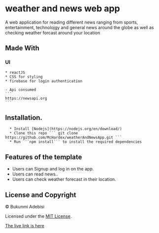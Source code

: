 
# weather and news web app

A web application for reading different news ranging from sports, entertainment, technolojgy and general news around the globe as well as checking weather forcast around your location


## Made With
  ### UI
    * reactJS
    * CSS for styling
    * firebase for login authentication

    - Api consumed
    ```
    https://newsapi.org
    ```

## Installation.
```
  * Install [Nodejs](https://nodejs.org/en/download/)
  * Clone this repo ``` git clone https://github.com/McHardex/weatherAndNewsApp.git ```
  * Run ```npm install``` to install the required dependencies
```


## Features of the template
* Users can Signup and log in on the app.
* Users can read news..
* Users can check weather forecast in their location.


## License and Copyright
&copy; Bukunmi Adebisi

Licensed under the [MIT License](LICENSE).

[The live link is here](https://mchardex.github.io/weatherAndNewsApp/)
